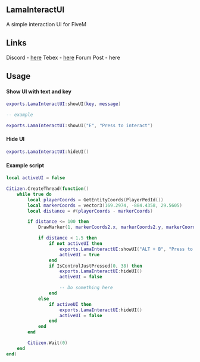 ## LamaInteractUI
A simple interaction UI for FiveM

## Links
Discord - [here](https://discord.gg/umH2Xx8cFz)
Tebex - [here](https://store.lamadev.shop/)
Forum Post - here

## Usage

#### Show UI with text and key
```lua
exports.LamaInteractUI:showUI(key, message)

-- example

exports.LamaInteractUI:showUI("E", "Press to interact")
```

#### Hide UI
```lua
exports.LamaInteractUI:hideUI()
```

#### Example script
```lua
local activeUI = false

Citizen.CreateThread(function()
    while true do
        local playerCoords = GetEntityCoords(PlayerPedId())
        local markerCoords = vector3(169.2974, -884.4358, 29.5605)
        local distance = #(playerCoords - markerCoords)

        if distance <= 100 then
            DrawMarker(1, markerCoords2.x, markerCoords2.y, markerCoords2.z, 0, 0, 0, 0, 0, 0, 1.5, 1.5, 1.5, 255, 0, 0, 200, 0, 0, 0, 0)

            if distance < 1.5 then
                if not activeUI then
                    exports.LamaInteractUI:showUI("ALT + B", "Press to interact")
                    activeUI = true
                end
                if IsControlJustPressed(0, 38) then
                    exports.LamaInteractUI:hideUI()
                    activeUI = false

                    -- Do something here
                end
            else
                if activeUI then
                    exports.LamaInteractUI:hideUI()
                    activeUI = false
                end
            end
        end

        Citizen.Wait(0)
    end
end)
```

